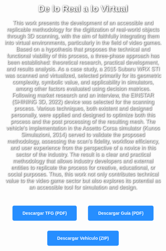 <html lang="es">
<head>
  <meta charset="UTF-8" />
  <meta name="viewport" content="width=device-width, initial-scale=1.0"/>
  <title>De lo Real a lo Virtual</title>
  <style>
    body {
      font-family: Arial, sans-serif;
      background-image: url('img/background.png');
      background-size: cover;
      background-position: center;
      background-repeat: no-repeat;
      color: #ffffff;
      margin: 0;
      padding: 2rem;
      text-align: center;
    }
    h1 {
      color: #ffffff;
      text-shadow: 1px 1px 4px #000;
    }
    p {
      max-width: 600px;
      margin: 0 auto 2rem;
      font-size: 1.1rem;
      text-shadow: 1px 1px 3px #000;
    }
    .btn {
      display: inline-block;
      margin: 1rem;
      padding: 1rem 2rem;
      background-color: rgba(0,123,255,0.85);
      color: #fff;
      text-decoration: none;
      border-radius: 5px;
      font-weight: bold;
      transition: background-color 0.3s ease;
    }
    .btn:hover {
      background-color: rgba(0,86,179,0.9);
    }
  </style>
</head>
<body>

  <h1>De lo Real a lo Virtual</h1>

  <p>
    This work presents the development of an accessible and replicable methodology for the 
    digitization of real-world objects through 3D scanning, with the aim of faithfully 
    integrating them into virtual environments, particularly in the field of video games. Based 
    on a hypothesis that proposes the technical and functional viability of this process, a 
    three-phase approach has been established: theoretical research, practical 
    development, and results analysis. As a case study, a 2015 Subaru WRX STI was scanned 
    and virtualized, selected primarily for its geometric complexity, symbolic value, and 
    applicability in simulators, among other factors evaluated using decision matrices. 
    Following market research and an interview, the EINSTAR (SHINING 3D, 2022) device was 
    selected for the scanning process. Various techniques, both existent and designed 
    personally, were applied and designed to optimize both this process and the post
    processing of the resulting mesh. The vehicle's implementation in the Assetto Corsa 
    simulator (Kunos Simulazioni, 2014) served to validate the proposed methodology, 
    assessing the scan’s fidelity, workflow efficiency, and user experience from the 
    perspective of a novice in this sector of the industry.  
    The result is a clear and practical methodology that allows industry developers and 
    external entities to replicate the process for creative, educational, or social purposes. 
    Thus, this work not only contributes technical value to the video game sector but also 
    explores its potential as an accessible tool for simulation and design.
  </p>

  <div>
    <a href="https://github.com/DE-LO-REAL-A-LO-VIRTUAL/DE-LO-REAL-A-LO-VIRTUAL.github.io/raw/main/TFG.pdf" class="btn" download="TFG.pdf">Descargar TFG (PDF)</a>
    <a href="https://github.com/DE-LO-REAL-A-LO-VIRTUAL/DE-LO-REAL-A-LO-VIRTUAL.github.io/raw/main/Guia.pdf" class="btn" download="Guia.pdf">Descargar Guía (PDF)</a>
    <a href="https://github.com/DE-LO-REAL-A-LO-VIRTUAL/DE-LO-REAL-A-LO-VIRTUAL.github.io/releases/download/v1.0/Subaru_WRX_STI_2015.zip" class="btn" download>Descargar Vehículo (ZIP)</a>
  </div>

</body>
</html>
